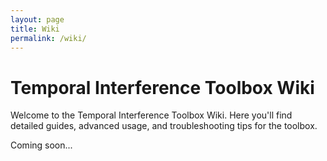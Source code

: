 ```yaml
---
layout: page
title: Wiki
permalink: /wiki/
---
```


# Temporal Interference Toolbox Wiki

Welcome to the Temporal Interference Toolbox Wiki. Here you'll find detailed guides, advanced usage, and troubleshooting tips for the toolbox.


Coming soon...
